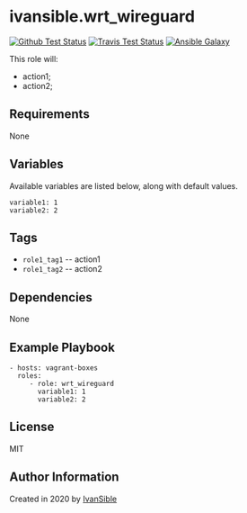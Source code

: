 # ivansible.wrt_wireguard

[![Github Test Status](https://github.com/ivansible/wrt-wireguard/workflows/Molecule%20test/badge.svg?branch=master)](https://github.com/ivansible/wrt-wireguard/actions)
[![Travis Test Status](https://travis-ci.org/ivansible/wrt-wireguard.svg?branch=master)](https://travis-ci.org/ivansible/wrt-wireguard)
[![Ansible Galaxy](https://img.shields.io/badge/galaxy-ivansible.wrt__wireguard-68a.svg?style=flat)](https://galaxy.ansible.com/ivansible/wrt_wireguard/)

This role will:
 - action1;
 - action2;


## Requirements

None


## Variables

Available variables are listed below, along with default values.

    variable1: 1
    variable2: 2


## Tags

- `role1_tag1` -- action1
- `role1_tag2` -- action2


## Dependencies

None


## Example Playbook

    - hosts: vagrant-boxes
      roles:
         - role: wrt_wireguard
           variable1: 1
           variable2: 2


## License

MIT


## Author Information

Created in 2020 by [IvanSible](https://github.com/ivansible)
